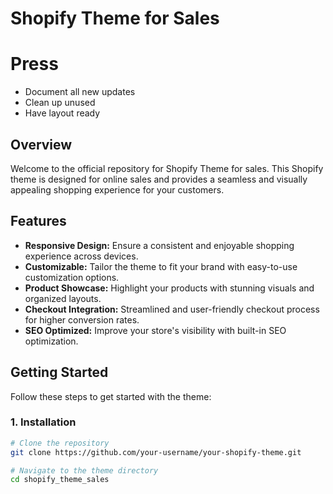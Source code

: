 # Shopify Theme for Sales

# Press

- Document all new updates
- Clean up unused
- Have layout ready

## Overview

Welcome to the official repository for Shopify Theme for sales. This Shopify theme is designed for online sales and provides a seamless and visually appealing shopping experience for your customers.

## Features

- **Responsive Design:** Ensure a consistent and enjoyable shopping experience across devices.
- **Customizable:** Tailor the theme to fit your brand with easy-to-use customization options.
- **Product Showcase:** Highlight your products with stunning visuals and organized layouts.
- **Checkout Integration:** Streamlined and user-friendly checkout process for higher conversion rates.
- **SEO Optimized:** Improve your store's visibility with built-in SEO optimization.

## Getting Started

Follow these steps to get started with the theme:

### 1. Installation

```bash
# Clone the repository
git clone https://github.com/your-username/your-shopify-theme.git

# Navigate to the theme directory
cd shopify_theme_sales


```


